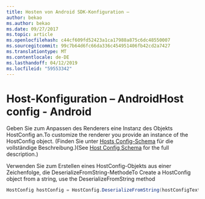 ```yaml
---
title: Hosten von Android SDK-Konfiguration –
author: bekao
ms.author: bekao
ms.date: 09/27/2017
ms.topic: article
ms.openlocfilehash: c44cf609fd52423a1ca17988a875c6dc48550007
ms.sourcegitcommit: 99c7b64d6fc66da336c454951406fb42cd2a7427
ms.translationtype: MT
ms.contentlocale: de-DE
ms.lasthandoff: 04/12/2019
ms.locfileid: "59553342"
---
```

# <a name="host-config---android"></a><span data-ttu-id="2ccbb-102">Host-Konfiguration – Android</span><span class="sxs-lookup"><span data-stu-id="2ccbb-102">Host config - Android</span></span>

<span data-ttu-id="2ccbb-103">Geben Sie zum Anpassen des Renderers eine Instanz des Objekts HostConfig an.</span><span class="sxs-lookup"><span data-stu-id="2ccbb-103">To customize the renderer you provide an instance of the HostConfig object.</span></span> <span data-ttu-id="2ccbb-104">(Finden Sie unter [Hosts Config-Schema](../../../rendering-cards/host-config.md) für die vollständige Beschreibung.)</span><span class="sxs-lookup"><span data-stu-id="2ccbb-104">(See [Host Config Schema](../../../rendering-cards/host-config.md) for the full description.)</span></span>

<span data-ttu-id="2ccbb-105">Verwenden Sie zum Erstellen eines HostConfig-Objekts aus einer Zeichenfolge, die DeserializeFromString-Methode</span><span class="sxs-lookup"><span data-stu-id="2ccbb-105">To Create a HostConfig object from a string, use the DeserializeFromString method</span></span>

```java
HostConfig hostConfig = HostConfig.DeserializeFromString(hostConfigText);
```